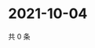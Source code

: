 # 2021-10-04

共 0 条

<!-- BEGIN WEIBO -->
<!-- 最后更新时间 Mon Oct 04 2021 06:13:23 GMT+0800 (China Standard Time) -->

<!-- END WEIBO -->
